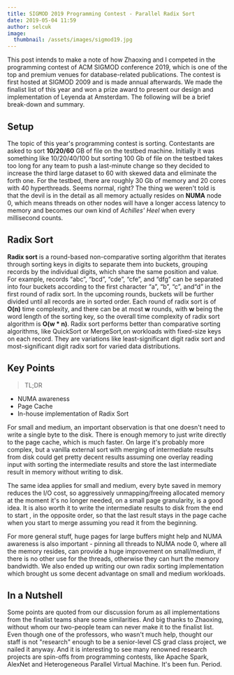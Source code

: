 ```yaml
---
title: SIGMOD 2019 Programming Contest - Parallel Radix Sort
date: 2019-05-04 11:59
author: selcuk
image: 
  thumbnail: /assets/images/sigmod19.jpg
---
```


This post intends to make a note of how Zhaoxing and I competed in the programming contest of ACM SIGMOD conference 2019, which is one of the top and premium venues for database-related publications. The contest is first hosted at SIGMOD 2009 and is made annual afterwards. We made the finalist list of this year and won a prize award to present our design and implementation of Leyenda at Amsterdam. The following will be a brief break-down and summary.

## Setup

The topic of this year's programming contest is sorting. Contestants are asked to sort **10/20/60** GB of file on the testbed machine. Initially it was something like 10/20/40/100 but sorting 100 Gb of file on the testbed takes too long for any team to push a last-minute change so they decided to increase the third large dataset to 60 with skewed data and eliminate the forth one. For the testbed, there are roughly 30 Gb of memory and 20 cores with 40 hyperthreads. Seems normal, right? The thing we weren't told is that the devil is in the detail as all memory actually resides on **NUMA** node 0, which means threads on other nodes will have a longer access latency to memory and becomes our own kind of *Achilles' Heel* when every millisecond counts.

## Radix Sort

**Radix sort** is a round-based non-comparative sorting algorithm that iterates through sorting keys in digits to separate them into buckets, grouping records by the individual digits, which share the same position and value. For example, records “abc”, “bcd”, “cde”, “cfe”, and “dfg” can be separated into four buckets according to the first character “a”, “b”, “c”, and“d” in the first round of radix sort. In the upcoming rounds, buckets will be further divided until all records are in sorted order. Each round of radix sort is of **O(n)** time complexity, and there can be at most **w** rounds, with **w** being the word length of the sorting key, so the overall time complexity of radix sort algorithm is **O(w * n)**. Radix sort performs better than comparative sorting algorithms, like QuickSort or MergeSort,on workloads with fixed-size keys on each record. They are variations like least-significant digit radix sort and most-significant digit radix sort for varied data distributions. 

## Key Points 

> TL;DR
- NUMA awareness
- Page Cache 
- In-house implementation of Radix Sort

For small and medium, an important observation is that one doesn't need to write a single byte to the disk. There is enough memory to just write directly to the page cache, which is much faster. On large it's probably more complex, but a vanilla external sort with merging of intermediate results from disk could get pretty decent results assuming one overlay reading input with sorting the intermediate results and store the last intermediate result in memory without writing to disk. 

The same idea applies for small and medium, every byte saved in memory reduces the I/O cost, so aggressively unmapping/freeing allocated memory at the moment it's no longer needed, on a small page granularity, is a good idea. It is also worth it to write the intermediate results to disk from the end to start , in the opposite order, so that the last result stays in the page cache when you start to merge assuming you read it from the beginning. 

For more general stuff, huge pages for large buffers might help and NUMA awareness is also important - pinning all threads to NUMA node 0, where all the memory resides, can provide a huge improvement on small/medium, if there is no other use for the threads, otherwise they can hurt the memory bandwidth. We also ended up writing our own radix sorting implementation which brought us some decent advantage on small and medium workloads.

## In a Nutshell 

Some points are quoted from our discussion forum as all implementations from the finalist teams share some similarities. And big thanks to Zhaoxing, without whom our two-people team can never make it to the finalist list. Even though one of the professors, who wasn't much help, thought our staff is not "research" enough to be a senior-level CS grad class project, we nailed it anyway. And it is interesting to see many renowned research projects are spin-offs from programming contests, like Apache Spark, AlexNet and Heterogeneous Parallel Virtual Machine. It's been fun. Period.